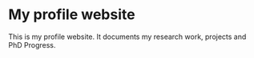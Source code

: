 # My profile website

This is my profile website. It documents my research work, projects and PhD Progress.
